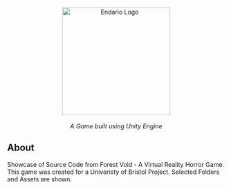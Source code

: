 <br>

<p align="center">
  <img src="https://www.joshuacripps.co.uk/images/External/ForestVoidLogoBlack.png" alt="Endario Logo" height="250px"><br/><br/>
    <i>A Game built using Unity Engine</i>
</p>

## About
Showcase of Source Code from Forest Void - A Virtual Reality Horror Game. This game was created for a Univeristy of Bristol Project. Selected Folders and Assets are shown.
